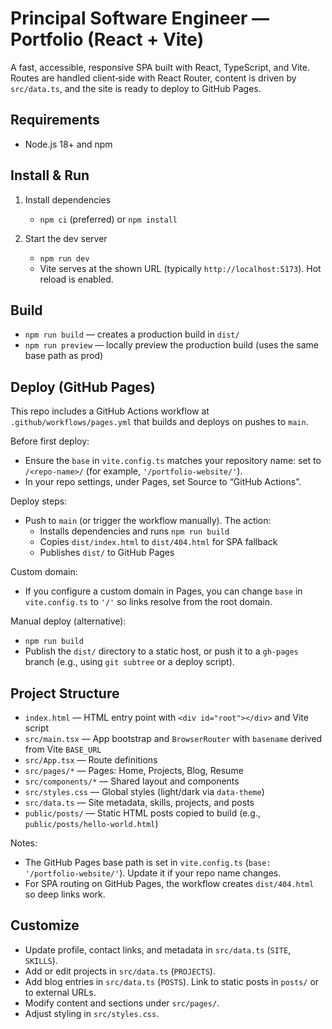 # Principal Software Engineer — Portfolio (React + Vite)

A fast, accessible, responsive SPA built with React, TypeScript, and Vite. Routes are handled client‑side with React Router, content is driven by `src/data.ts`, and the site is ready to deploy to GitHub Pages.

## Requirements

- Node.js 18+ and npm

## Install & Run

1) Install dependencies
   - `npm ci` (preferred) or `npm install`

2) Start the dev server
   - `npm run dev`
   - Vite serves at the shown URL (typically `http://localhost:5173`). Hot reload is enabled.

## Build

- `npm run build` — creates a production build in `dist/`
- `npm run preview` — locally preview the production build (uses the same base path as prod)

## Deploy (GitHub Pages)

This repo includes a GitHub Actions workflow at `.github/workflows/pages.yml` that builds and deploys on pushes to `main`.

Before first deploy:
- Ensure the `base` in `vite.config.ts` matches your repository name: set to `/<repo-name>/` (for example, `'/portfolio-website/'`).
- In your repo settings, under Pages, set Source to “GitHub Actions”.

Deploy steps:
- Push to `main` (or trigger the workflow manually). The action:
  - Installs dependencies and runs `npm run build`
  - Copies `dist/index.html` to `dist/404.html` for SPA fallback
  - Publishes `dist/` to GitHub Pages

Custom domain:
- If you configure a custom domain in Pages, you can change `base` in `vite.config.ts` to `'/'` so links resolve from the root domain.

Manual deploy (alternative):
- `npm run build`
- Publish the `dist/` directory to a static host, or push it to a `gh-pages` branch (e.g., using `git subtree` or a deploy script).

## Project Structure

- `index.html` — HTML entry point with `<div id="root"></div>` and Vite script
- `src/main.tsx` — App bootstrap and `BrowserRouter` with `basename` derived from Vite `BASE_URL`
- `src/App.tsx` — Route definitions
- `src/pages/*` — Pages: Home, Projects, Blog, Resume
- `src/components/*` — Shared layout and components
- `src/styles.css` — Global styles (light/dark via `data-theme`)
- `src/data.ts` — Site metadata, skills, projects, and posts
- `public/posts/` — Static HTML posts copied to build (e.g., `public/posts/hello-world.html`)

Notes:
- The GitHub Pages base path is set in `vite.config.ts` (`base: '/portfolio-website/'`). Update it if your repo name changes.
- For SPA routing on GitHub Pages, the workflow creates `dist/404.html` so deep links work.

## Customize

- Update profile, contact links, and metadata in `src/data.ts` (`SITE`, `SKILLS`).
- Add or edit projects in `src/data.ts` (`PROJECTS`).
- Add blog entries in `src/data.ts` (`POSTS`). Link to static posts in `posts/` or to external URLs.
- Modify content and sections under `src/pages/`.
- Adjust styling in `src/styles.css`.
